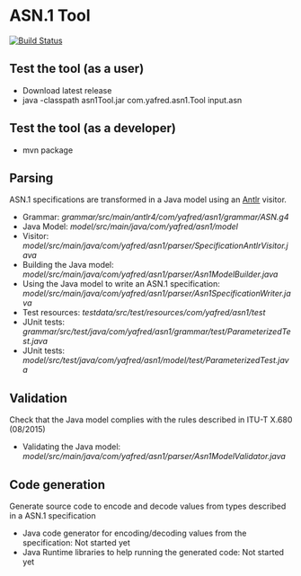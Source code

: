 # ASN.1 Tool

[![Build Status](https://travis-ci.org/yafred/asn1-tool.svg?branch=master)](https://travis-ci.org/yafred/asn1-tool)

## Test the tool (as a user)
  
  * Download latest release
  * java -classpath asn1Tool.jar com.yafred.asn1.Tool input.asn
  
## Test the tool (as a developer)

  * mvn package

## Parsing

ASN.1 specifications are transformed in a Java model using an [Antlr](http://www.antlr.org/) visitor.

  * Grammar: _grammar/src/main/antlr4/com/yafred/asn1/grammar/ASN.g4_
  * Java Model: _model/src/main/java/com/yafred/asn1/model_
  * Visitor: _model/src/main/java/com/yafred/asn1/parser/SpecificationAntlrVisitor.java_
  * Building the Java model: _model/src/main/java/com/yafred/asn1/parser/Asn1ModelBuilder.java_
  * Using the Java model to write an ASN.1 specification: _model/src/main/java/com/yafred/asn1/parser/Asn1SpecificationWriter.java_
  * Test resources: _testdata/src/test/resources/com/yafred/asn1/test_
  * JUnit tests: _grammar/src/test/java/com/yafred/asn1/grammar/test/ParameterizedTest.java_
  * JUnit tests: _model/src/test/java/com/yafred/asn1/model/test/ParameterizedTest.java_

## Validation

Check that the Java model complies with the rules described in ITU-T X.680 (08/2015) 

  * Validating the Java model: _model/src/main/java/com/yafred/asn1/parser/Asn1ModelValidator.java_
  
## Code generation

Generate source code to encode and decode values from types described in a ASN.1 specification

  * Java code generator for encoding/decoding values from the specification: Not started yet
  * Java Runtime libraries to help running the generated code: Not started yet



